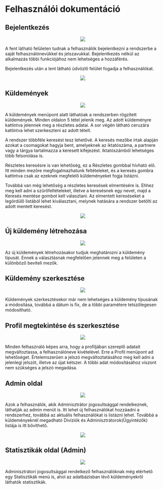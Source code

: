 # Felhasználói dokumentáció


## Bejelentkezés
<p align="center">
<img src="./assets/login.png">
</p>
<p>A fent látható felületen tudnak a felhasználók bejelentkezni a rendszerbe a saját felhasználónevükkel és jelszavukkal. Bejelentkezés nélkül az alkalmazás többi funkciójához nem lehetséges a hozzáférés.</p>
<p>Bejelentkezés után a lent látható üdvözlő felület fogadja a felhasználókat.</p>

<p align="center">
<img src="./assets/main.png">
</p>

## Küldemények
<p align="center">
<img src="./assets/packages.png">
</p>
<p>A küldemények menüpont alatt láthatóak a rendszerben rögzített küldemények. Minden oldalon 5 tétel jelenik meg. Az adott küldeményre kattintva jelennek meg a részletes adatai. A sor végén látható ceruzára kattintva lehet szerkeszteni az adott tételt.</p>
<p>A rendszer többféle keresést tesz lehetővé. A keresés mezőbe írtak alapján azokat a csomagokat hagyja bent, amelyeknek az iktatószáma, a partnere vagy a tárgya tartalmazza a keresett kifejezést. Iktatószámból lehetséges több felsorolása is.</p>
<p>Részletes keresésre is van lehetőség, ez a Részletes gombbal hívható elő. Itt minden mezőre megfogalmazhatunk feltételeket, és a keresés gombra kattintva csak az ezeknek megfelelő küldeményeket fogja listázni.</p>
<p>Továbbá van még lehetőség a részletes keresések elmentésére is. Ehhez meg kell adni a szűrőfeltételeket, illetve a keresésnek egy nevet, majd a Keresés mentése gombot kell választani. Az elmentett kereséseket a legördülő listából lehet kiválasztani, melynek hatására a rendszer betölti az adott mentett keresést.</p>

<p align="center">
<img src="./assets/detailed-search.png">
</p>

## Új küldemény létrehozása
<p align="center">
<img src="./assets/new-package.png">
</p>
<p>Az új küldemények létrehozásakor tudjuk meghatározni a küldemény típusát. Ennek a választásnak megfelelően jelennek meg a felületen a különböző beviteli mezők.</p>

## Küldemény szerkesztése
<p align="center">
<img src="./assets/edit-package.png">
</p>
<p>Küldemények szerkesztésekor már nem lehetséges a küldemény típusának a módosítása, továbbá a dátum is fix, de a többi paramétere tetszőlegesen módosítható.</p>

## Profil megtekintése és szerkesztése
<p align="center">
<img src="./assets/profil.png">
</p>
<p>Minden felhasználó képes arra, hogy a profiljában szereplő adatait megváltoztassa, a felhasználóneve kivételével. Erre a Profil menüpont ad lehetőséget. Értelemszerűen a jelszó megváltoztatásához meg kell adni a jelenlegi jelszót, illetve az újat kétszer. A többi adat módosításához viszont nem szükséges a jelszó megadása.</p>

## Admin oldal
<p align="center">
<img src="./assets/admin.png">
</p>
<p>Azok a felhasználók, akik Adminisztrátor jogosultsággal rendelkeznek, láthatják az admin menüt is. Itt lehet új felhasználókat hozzáadni a rendszerhez, továbbá az aktuális felhasználókat is listázni lehet. Továbbá a küldeményeknél megadható Divíziók és Adminisztrátorok(Ügyintézők) listája is itt bővíthető.</p>

<p align="center">
<img src="./assets/admin-users.png">
</p>

## Statisztikák oldal (Admin)
<p align="center">
<img src="./assets/statistics.png">
</p>
<p>Adminisztrátori jogosultsággal rendelkező felhasználóknak még elérhető egy Statisztikák menü is, ahol az adatbázisban lévő küldeményekről láthatók statisztikák.</p>
